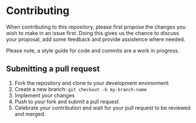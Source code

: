 # Contributing

When contributing to this repository, please first propose the changes you wish to make in an issue first. Doing this gives us the chance to discuss your proposal, add some feedback and provide assistence where needed.

Please note, a style guide for code and commits are a work in progress. 

## Submitting a pull request

1. Fork the repository and clone to your development environment
2. Create a new branch: `git checkout -b my-branch-name`
3. Implement your changes
5. Push to your fork and submit a pull request
6. Celebrate your contribution and wait for your pull request to be reviewed and merged.